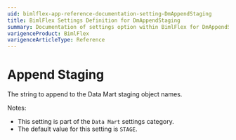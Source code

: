 ```yaml
---
uid: bimlflex-app-reference-documentation-setting-DmAppendStaging
title: BimlFlex Settings Definition for DmAppendStaging
summary: Documentation of settings option within BimlFlex for DmAppendStaging
varigenceProduct: BimlFlex
varigenceArticleType: Reference
---
```


# Append Staging

The string to append to the Data Mart staging object names.

Notes:

* This setting is part of the `Data Mart` settings category.
* The default value for this setting is `STAGE`.